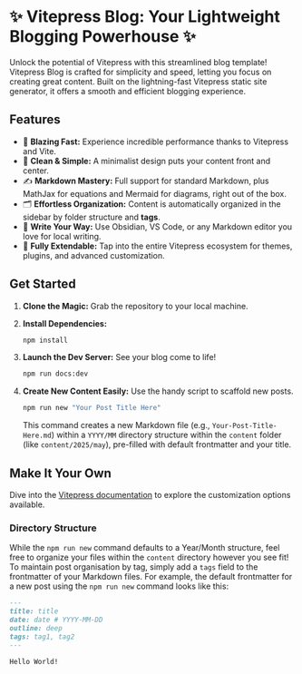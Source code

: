 # ✨ Vitepress Blog: Your Lightweight Blogging Powerhouse ✨

Unlock the potential of Vitepress with this streamlined blog template! Vitepress
Blog is crafted for simplicity and speed, letting you focus on creating great
content. Built on the lightning-fast Vitepress static site generator, it offers
a smooth and efficient blogging experience.

## Features

- 🚀 **Blazing Fast:** Experience incredible performance thanks to Vitepress and
  Vite.
- 🎨 **Clean & Simple:** A minimalist design puts your content front and center.
- ✍️ **Markdown Mastery:** Full support for standard Markdown, plus MathJax for
  equations and Mermaid for diagrams, right out of the box.
- 🗂️ **Effortless Organization:** Content is automatically organized in the
  sidebar by folder structure and **tags**.
- 📝 **Write Your Way:** Use Obsidian, VS Code, or any Markdown editor you love
  for local writing.
- 🔧 **Fully Extendable:** Tap into the entire Vitepress ecosystem for themes,
  plugins, and advanced customization.

## Get Started

1.  **Clone the Magic:** Grab the repository to your local machine.
2.  **Install Dependencies:**

    ```bash
    npm install
    ```

3.  **Launch the Dev Server:** See your blog come to life!

    ```bash
    npm run docs:dev
    ```

4.  **Create New Content Easily:** Use the handy script to scaffold new posts.

    ```bash
    npm run new "Your Post Title Here"
    ```

    This command creates a new Markdown file (e.g., `Your-Post-Title-Here.md`)
    within a `YYYY/MM` directory structure within the `content` folder (like
    `content/2025/may`), pre-filled with default frontmatter and your title.

## Make It Your Own

Dive into the [Vitepress documentation](https://vitepress.dev/) to explore the
customization options available.

### Directory Structure

While the `npm run new` command defaults to a Year/Month structure, feel free to
organize your files within the `content` directory however you see fit! To
maintain post organisation by tag, simply add a `tags` field to the frontmatter
of your Markdown files. For example, the default frontmatter for a new post
using the `npm run new` command looks like this:

```md
---
title: title
date: date # YYYY-MM-DD
outline: deep
tags: tag1, tag2
---

Hello World!
```
